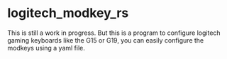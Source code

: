 # logitech_modkey_rs

This is still a work in progress.
But this is a program to configure logitech gaming keyboards like the G15 or G19,
you can easily configure the modkeys using a yaml file.
